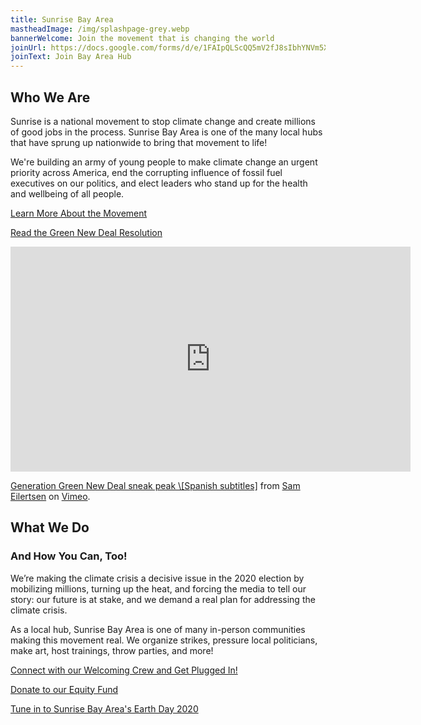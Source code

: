 ```yaml
---
title: Sunrise Bay Area
mastheadImage: /img/splashpage-grey.webp
bannerWelcome: Join the movement that is changing the world
joinUrl: https://docs.google.com/forms/d/e/1FAIpQLScQQ5mV2fJ8sIbhYNVm5XwnhAjymxllwMJ0EqIe3bkj-750ew/viewform
joinText: Join Bay Area Hub
---
```

## Who We Are

Sunrise is a national movement to stop climate change and create millions of good jobs in the process. Sunrise Bay Area is one of the many local hubs that have sprung up nationwide to bring that movement to life!

We're building an army of young people to make climate change an urgent priority across America, end the corrupting influence of fossil fuel executives on our politics, and elect leaders who stand up for the health and wellbeing of all people.

<p>
  <a href="https://docs.google.com/document/d/1ayVhE6cH76tCCW2kfI9MnD8T58In9te1XHk4L-0q9-Q/edit" target="_blank" rel="noreferrer">
    Learn More About the Movement
  </a>
</p>

<p>
  <a href="https://www.congress.gov/116/bills/hres109/BILLS-116hres109ih.pdf" target="_blank" rel="noreferrer">
    Read the Green New Deal Resolution
  </a>
</p>

<div class="video-container">
  <iframe src="https://player.vimeo.com/video/387877356" width="640" height="360" frameborder="0" allow="autoplay; fullscreen" title="Generation Green New Deal sneak peak \[Spanish subtitles]" allowfullscreen></iframe>
  <p>
    <a href="https://vimeo.com/387877356" rel="noreferrer">Generation Green New Deal sneak peak \[Spanish subtitles]</a> from <a href="https://vimeo.com/sameilertsen" rel="noreferrer">Sam Eilertsen</a> on <a href="https://vimeo.com" rel="noreferrer">Vimeo</a>.
  </p>
</div>

## What We Do

### And How You Can, Too!

We’re making the climate crisis a decisive issue in the 2020 election by mobilizing millions, turning up the heat, and forcing the media to tell our story: our future is at stake, and we demand a real plan for addressing the climate crisis.

As a local hub, Sunrise Bay Area is one of many in-person communities making this movement real. We organize strikes, pressure local politicians, make art, host trainings, throw parties, and more!

<p>
  <a href="https://bit.ly/sunrisenewmembersurvey" target="_blank" rel="noreferrer">
    Connect with our Welcoming Crew and Get Plugged In!
  </a>
</p>

<p>
  <a href="https://secure.actblue.com/donate/sunrisebayarea" target="_blank" rel="noreferrer">
    Donate to our Equity Fund
  </a>
</p>

<p>
  <a href="https://www.sbaearthday.com/" target="_blank" rel="noreferrer">
    Tune in to Sunrise Bay Area's Earth Day 2020
  </a>
</p>
